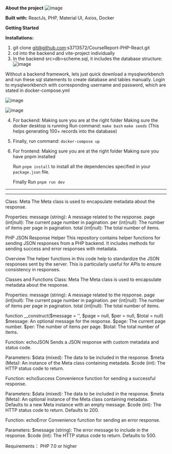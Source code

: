 ****About the project****
![image](https://github.com/user-attachments/assets/69dbef8e-efab-4a29-b65a-047017dbd08a)

**Built with:**
ReactJs,
PHP,
Material UI,
Axios,
Docker

****Getting Started****

**Installations:**
1. git clone git@github.com:s3713572/CourseReport-PHP-React.git
2. cd into the backend and vite-project individually
3. In the backend src>db>scheme.sql, it includes the database structure:
![image](https://github.com/user-attachments/assets/813d2f93-ffa9-4477-a393-fb94ef1c11c8)

Without a backend framework, lets just quick download a mysqlworkbench and run these sql statements to create database and tables manually.
Login to mysqlworkbench with corresponding username and password, which are stated in docker-compose.yml

![image](https://github.com/user-attachments/assets/685d2545-0e0b-42ae-af6d-1e60fe55368b)

![image](https://github.com/user-attachments/assets/628c1d5f-8890-462a-a45d-355f4f1d9d22)



4. For backend:
   Making sure you are at the right folder
   Making sure the docker desktop is running
   Run command: `make bash`
                `make seeds`
   (This helps generating 100+ records into the database)
6. Finally, run command:
   `docker-compose up`

7. For frontend:
   Making sure you are at the right folder
   Making sure you have pnpm installed
   

   Run `pnpm install` to install all the dependencies specified in your `package.json` file.

   Finally Run `pnpm run dev`

-------------------------------------------------------------------------------------------------------------------------

-------------------------------------------------------------------------------------------------------------------------

Class: Meta
The Meta class is used to encapsulate metadata about the response.

Properties:
message (string): A message related to the response.
page (int|null): The current page number in pagination.
per (int|null): The number of items per page in pagination.
total (int|null): The total number of items.


PHP JSON Response Helper
This repository contains helper functions for sending JSON responses from a PHP backend. It includes methods for sending success and error responses with metadata.

Overview
The helper functions in this code help to standardize the JSON responses sent by the server. This is particularly useful for APIs to ensure consistency in responses.

Classes and Functions
Class: Meta
The Meta class is used to encapsulate metadata about the response.

Properties:
message (string): A message related to the response.
page (int|null): The current page number in pagination.
per (int|null): The number of items per page in pagination.
total (int|null): The total number of items.

function __construct($message = '', $page = null, $per = null, $total = null)
$message: An optional message for the response.
$page: The current page number.
$per: The number of items per page.
$total: The total number of items.

Function: echoJSON
Sends a JSON response with custom metadata and status code.

Parameters:
$data (mixed): The data to be included in the response.
$meta (Meta): An instance of the Meta class containing metadata.
$code (int): The HTTP status code to return.

Function: echoSuccess
Convenience function for sending a successful response.

Parameters:
$data (mixed): The data to be included in the response.
$meta (Meta): An optional instance of the Meta class containing metadata. Defaults to a new Meta instance with an empty message.
$code (int): The HTTP status code to return. Defaults to 200.

Function: echoError
Convenience function for sending an error response.

Parameters:
$message (string): The error message to include in the response.
$code (int): The HTTP status code to return. Defaults to 500.

Requirements：
PHP 7.0 or higher
